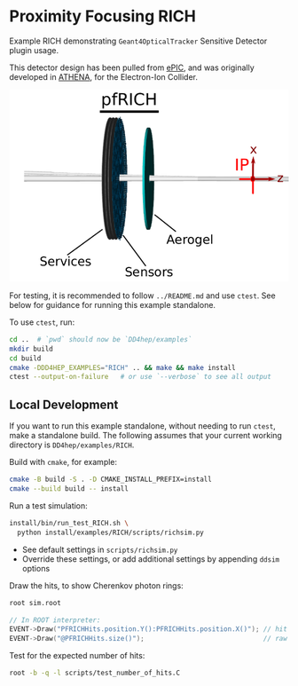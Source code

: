 Proximity Focusing RICH
=======================

Example RICH demonstrating `Geant4OpticalTracker` Sensitive Detector plugin usage.

This detector design has been pulled from [ePIC](https://github.com/eic/epic), and was originally developed in
[ATHENA](https://eicweb.phy.anl.gov/EIC/detectors/athena), for the Electron-Ion Collider.

![PFRICH](doc/geometry.png)

For testing, it is recommended to follow `../README.md` and use `ctest`. See below for guidance for
running this example standalone.

To use `ctest`, run:
```bash
cd ..  # `pwd` should now be `DD4hep/examples`
mkdir build
cd build
cmake -DDD4HEP_EXAMPLES="RICH" .. && make && make install
ctest --output-on-failure   # or use `--verbose` to see all output
```

## Local Development
If you want to run this example standalone, without needing to run `ctest`,
make a standalone build. The following assumes that your current working
directory is `DD4hep/examples/RICH`.

Build with `cmake`, for example:
```bash
cmake -B build -S . -D CMAKE_INSTALL_PREFIX=install
cmake --build build -- install
```

Run a test simulation:
```bash
install/bin/run_test_RICH.sh \
  python install/examples/RICH/scripts/richsim.py
```
- See default settings in `scripts/richsim.py`
- Override these settings, or add additional settings by appending `ddsim` options

Draw the hits, to show Cherenkov photon rings:
```bash
root sim.root
```
```cpp
// In ROOT interpreter:
EVENT->Draw("PFRICHHits.position.Y():PFRICHHits.position.X()"); // hit positions
EVENT->Draw("@PFRICHHits.size()");                              // raw number of hits per event
```

Test for the expected number of hits:
```bash
root -b -q -l scripts/test_number_of_hits.C
```
